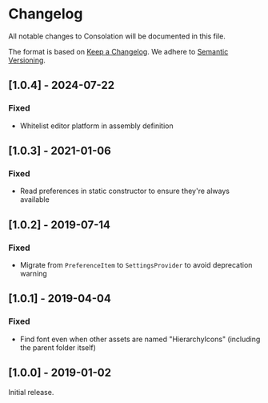 # Changelog

All notable changes to Consolation will be documented in this file.

The format is based on [Keep a Changelog](https://keepachangelog.com/en/1.0.0/).
We adhere to [Semantic Versioning](https://semver.org/spec/v2.0.0.html).

## [1.0.4] - 2024-07-22

### Fixed
- Whitelist editor platform in assembly definition

## [1.0.3] - 2021-01-06

### Fixed
- Read preferences in static constructor to ensure they're always available

## [1.0.2] - 2019-07-14

### Fixed
- Migrate from `PreferenceItem` to `SettingsProvider` to avoid deprecation
  warning

## [1.0.1] - 2019-04-04

### Fixed
- Find font even when other assets are named "HierarchyIcons"
  (including the parent folder itself)

## [1.0.0] - 2019-01-02

Initial release.
